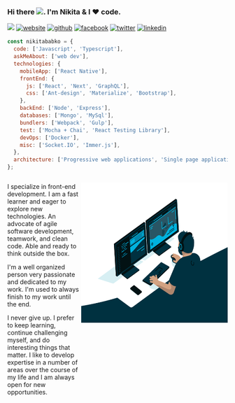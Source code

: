### Hi there <img src="https://media.giphy.com/media/hvRJCLFzcasrR4ia7z/giphy.gif" width="25px">. I'm Nikita & I ❤️ code.

![](https://visitor-badge.glitch.me/badge?page_id=nikitababko.nikitababko)
[![website](https://img.shields.io/badge/Website-46a2f1.svg?&style=flat-square&logo=Google-Chrome&logoColor=white&link=https://anmolsingh.me/)](https://nikitababko.github.io/)
[![github](https://img.shields.io/badge/-@nikitababko-181717?style=flat-square&logo=GitHub&logoColor=white)](https://github.com/nikitababko)
[![facebook](https://img.shields.io/badge/-Facebook-blue?style=flat-square&logo=Facebook&logoColor=white&link=https://www.facebook.com/in/moshfiqrony/)](https://www.facebook.com/nikita.babko)
[![twitter](https://img.shields.io/badge/-Twitter-blue?style=flat-square&logo=Twitter&logoColor=white&link=https://twitter.com/moshfiqrony/)](https://twitter.com/nikitababko)
[![linkedin](https://img.shields.io/badge/-LinkedIn-0077B5?style=flat-square&logo=Linkedin&logoColor=white)](https://www.linkedin.com/in/nikitababko)

```js
const nikitababko = {
  code: ['Javascript', 'Typescript'],
  askMeAbout: ['web dev'],
  technologies: {
    mobileApp: ['React Native'],
    frontEnd: {
      js: ['React', 'Next', 'GraphQL'],
      css: ['Ant-design', 'Materialize', 'Bootstrap'],
    },
    backEnd: ['Node', 'Express'],
    databases: ['Mongo', 'MySql'],
    bundlers: ['Webpack', 'Gulp'],
    test: ['Mocha + Chai', 'React Testing Library'],
    devOps: ['Docker'],
    misc: ['Socket.IO', 'Immer.js'],
  },
  architecture: ['Progressive web applications', 'Single page applications'],
};
```

<div style="display: flex">
  <div style="width: 50%">
    <p> 
      I specialize in front-end development. I am a fast learner and eager to explore new technologies. An advocate of agile software development, teamwork, and clean code. Able and ready to think outside the box.
    </p>
    <p> 
      I'm a well organized person very passionate and dedicated to my work. I'm used to always finish to my work until the end.
    </p>
    <p> 
      I never give up. I prefer to keep learning, continue challenging myself, and do interesting things that matter. I like to develop expertise in a number of areas over the course of my life and I am always open for new opportunities.
    </p>
  </div>
  <p align="left"> 
    <img align="center" alt="GIF" src="./code.gif" width="500" height="320" />
  </p>
</div>

<!-- <p align="center">
    <img  alt = "Top Language" src="https://github-readme-stats.vercel.app/api/top-langs/?username=nikitababko&hide=html,&hide_border=true&title_color=5391FE&text_color=555">
</p> -->
